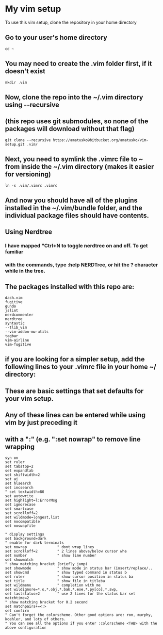# My vim setup

To use this vim setup, clone the repository in your home directory 

## Go to your user's home directory
```
cd ~
```

## You may need to create the .vim folder first, if it doesn't exist
```
mkdir .vim
```
## Now, clone the repo into the ~/.vim directory using --recursive
## (this repo uses git submodules, so none of the packages will download without that flag)
```
git clone --recursive https://amatusko@bitbucket.org/amatusko/vim-setup.git .vim/
```
## Next, you need to symlink the .vimrc file to ~ from inside the ~/.vim directory (makes it easier for versioning)
```
ln -s .vim/.vimrc .vimrc
```
## And now you should have all of the plugins installed in the ~/.vim/bundle folder, and the individual package files should have contents.

## Using Nerdtree
### I have mapped "Ctrl+N to toggle nerdtree on and off. To get familiar 
### with the commands, type :help NERDTree, or hit the ? character while in the tree.

## The packages installed with this repo are:
```
dash.vim  
fugitive  
gundo   
jslint  
nerdcommenter
nerdtree  
syntastic  
--tlib_vim
--vim-addon-mw-utils
tagbar     
vim-airline
vim-fugitive
```
## if you are looking for a simpler setup, add the following lines to your .vimrc file in your home ~/ directory:
## These are basic settings that set defaults for your vim setup. 
## Any of these lines can be entered while using vim by just preceding it
## with a ":" (e.g. ":set nowrap" to remove line wrapping
```
syn on
set ruler
set tabstop=2
set expandtab
set shiftwidth=2
set ai
set hlsearch
set incsearch
" set textwidth=80
set autowrite
set highlight=l:ErrorMsg
set ignorecase
set smartcase
set scrolloff=2
set wildmode=longest,list
set nocompatible
set noswapfile

" display settings
set background=dark
" enable for dark terminals
set nowrap              " dont wrap lines 
set scrolloff=2         " 2 lines above/below cursor whe
set number              " show line number
set showmatch
" show matching bracket (briefly jump)
set showmode            " show mode in status bar (insert/replace/..
set showcmd             " show typed command in status b
set ruler               " show cursor position in status ba
set title               " show file in titleba
set wildmenu            " completion with me
set wildignore=*.o,*.obj,*.bak,*.exe,*.py[co],*.swp,
set laststatus=2        " use 2 lines for the status bar set matchtime=2      
" show matching bracket for 0.2 second
set matchpairs+=<:>
set confirm
" Can't forget the colorscheme. Other good options are: ron, murphy, koehler, and lots of others.
" You can see all the options if you enter :colorscheme <TAB> with the above configuration
```
